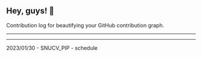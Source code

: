 ## Hey, guys! 👋

Contribution log for beautifying your GitHub contribution graph.

---



---

2023/01/30 - SNUCV_PIP - schedule